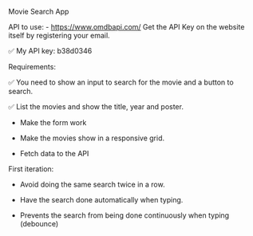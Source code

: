 Movie Search App

API to use: - https://www.omdbapi.com/ Get the API Key on the website itself by registering your email.


✅ My API key: b38d0346

Requirements:

✅ You need to show an input to search for the movie and a button to search.

✅ List the movies and show the title, year and poster.

 - Make the form work

 - Make the movies show in a responsive grid.

 - Fetch data to the API

First iteration:

 - Avoid doing the same search twice in a row.

 - Have the search done automatically when typing.

 - Prevents the search from being done continuously when typing (debounce)